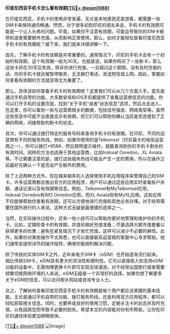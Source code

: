 **印度尼西亚手机卡怎么看有效期[[TG💪+ @esim1088](https://t.me/s/esim1088)]**

在印度尼西亚，手机卡的使用非常普遍，无论是本地居民还是游客，都需要一张SIM卡来保持通讯畅通。然而，对于很多初到印尼的朋友来说，手机卡的有效期可能是一个让人头疼的问题。毕竟，如果你不注意有效期，可能会导致你的SIM卡被停机或者需要额外充值，从而影响正常使用。那么，如何才能轻松查看印度尼西亚手机卡的有效期呢？接下来，我们就来详细讲解一下。

首先，了解手机卡的有效期是非常重要的。通常情况下，印尼的手机卡会有一个初始的有效期，这个有效期一般为30天。也就是说，如果你购买了一张新卡，那么这张卡将在30天后失效，除非你进行充值。一旦超过这个期限，没有及时充值的话，你的手机卡就会被暂停服务，无法拨打电话、发送短信或上网。因此，掌握如何查看有效期的方法就显得尤为重要了。

那么，具体该如何查看手机卡的有效期呢？这里我们可以从几个方面入手。首先是通过手机自带的功能。大多数安卓和iOS手机都提供了查看运营商信息的功能。你可以打开手机的设置页面，找到“关于手机”或者“状态信息”选项，然后点击进入。在这里，你可以看到一些与运营商相关的数据，包括信号强度、网络类型等。虽然这些信息中可能不会直接显示有效期，但它们可以帮助你确认当前是否连接到了正确的网络，间接帮助判断卡的状态。

其次，你可以通过拨打特定的服务号码来查询手机卡的有效期。在印尼，不同的运营商有不同的服务热线。例如，如果你使用的是Telkomsel（印尼最大的电信运营商之一），你可以拨打*858#，然后按照提示操作，就能查询到你的手机卡剩余的有效时间。同样的方法也适用于其他运营商，比如Indosat Ooredoo、XL Axiata等。不过需要注意的是，拨打这些服务热线可能会产生一定的费用，所以在操作之前最好先确认一下是否会产生额外的费用。

除了上述两种方式外，现在越来越多的人选择使用手机应用程序来管理自己的SIM卡。许多运营商都会推出官方的应用程序，用户可以通过这些应用实时查看账户余额、通话记录以及有效期等信息。例如，Telkomsel有MyTelkomsel应用，Indosat Ooredoo有IM3 Ooredoo应用，而XL Axiata则有MyXL应用。这些应用不仅能够帮助你查看有效期，还可以方便地进行充值和其他业务办理。对于经常需要在国外旅行的人来说，这种方式无疑是最便捷的选择之一。

当然，在实际操作过程中，还有一些小技巧可以帮助你更好地管理和维护你的手机卡。比如，定期检查卡的有效期，并提前做好充值准备；尽量选择大额充值套餐以获得更多的优惠；避免在紧急情况下才匆忙充值，这样可以减少不必要的麻烦。此外，如果你对某些操作不太熟悉，也可以直接联系运营商的客服中心寻求帮助。他们通常会提供详尽的操作指导，确保你能顺利解决问题。

除了传统的实体SIM卡之外，近年来电子SIM卡（eSIM）也开始逐渐流行起来。相比传统SIM卡，eSIM具有更大的灵活性和便利性。它可以直接嵌入到支持eSIM功能的设备中，无需物理更换卡片即可实现全球漫游。对于经常出国旅行或者需要频繁切换网络环境的人来说，eSIM无疑是一个非常好的选择。如果你想了解更多关于eSIM的信息，可以访问相关网站或咨询专业人士。

总之，了解如何查看印度尼西亚手机卡的有效期是每个用户都应该掌握的基本技能。无论是通过手机自带的功能、拨打服务热线，还是利用官方应用程序，都可以轻松获取相关信息。同时，也要养成良好的使用习惯，定期关注卡的状态并及时充值，以免因疏忽而导致不必要的损失。希望本文的内容能对你有所帮助，让你在印尼的通信体验更加顺畅愉快。

[[TG💪+ @esim1088](https://t.me/s/esim1088) ![Image](https://i.postimg.cc/4NQfJmqS/Snipaste-2025-05-13-00-14-12.png)]